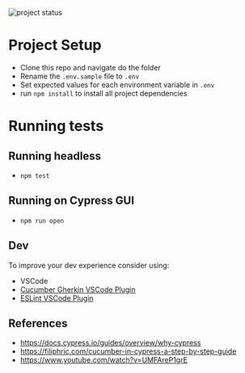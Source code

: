 ![project status](https://github.com/github/docs/actions/workflows/main.yml/badge.svg)

# Project Setup
- Clone this repo and navigate do the folder
- Rename the `.env.sample` file to `.env`
- Set expected values for each environment variable in `.env`
- run `npm install` to install all project dependencies

# Running tests
## Running headless
- `npm test`

## Running on Cypress GUI
- `npm run open`

## Dev
To improve your dev experience consider using:
- VSCode
- [Cucumber Gherkin VSCode Plugin](https://marketplace.visualstudio.com/items?itemName=alexkrechik.cucumberautocomplete)
- [ESLint VSCode Plugin](https://marketplace.visualstudio.com/items?itemName=dbaeumer.vscode-eslint)

## References
- https://docs.cypress.io/guides/overview/why-cypress
- https://filiphric.com/cucumber-in-cypress-a-step-by-step-guide
- https://www.youtube.com/watch?v=UMFAreP1grE

